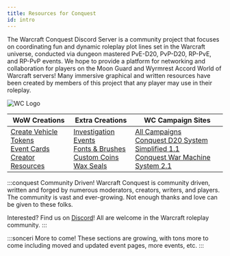 ```yaml
---
title: Resources for Conquest
id: intro
---
```


The Warcraft Conquest Discord Server is a community project that focuses on coordinating fun and dynamic roleplay plot lines set in the Warcraft universe, conducted via dungeon mastered PvE-D20, PvP-D20, RP-PvE, and RP-PvP events. We hope to provide a platform for networking and collaboration for players on the Moon Guard and Wyrmrest Accord World of Warcraft servers! Many immersive graphical and written resources have been created by members of this project that any player may use in their roleplay.

![WC Logo](/img/icons/logo-wc.png)

| WoW Creations | Extra Creations | WC Campaign Sites |
|--|--|--|
| [Create Vehicle Tokens](vehicle-tokens.md)<br/>[Event Cards](event-cards.md)<br/>[Creator Resources ](https://drive.google.com/drive/u/0/folders/1zerrT40geTDstjGdsfDnFHh-_whOEugf) | [Investigation Events](../investigation.md)<br/>[Fonts & Brushes](../photoshop/psd-resources.md)<br/>[Custom Coins](../photoshop/coins.md)<br/>[Wax Seals](../photoshop/wax-seals.md) | [All Campaigns](https://gamerchic.org/warcraft-conquest/warcraft-conquest.html)<br/>[Conquest D20 System Simplified 1.1](https://docs.google.com/document/d/1XxboiKSuBA1UsGZfuCWi7EJ_YxYxzptIk-eCJjuLQWE/edit?usp=sharing)<br/>[Conquest War Machine System 2.1](https://docs.google.com/document/d/1WNRYwGUhvwE6BuqN_VFThXmmhnMQ6zCTbEwGaZWek3Q/edit) |

:::conquest Community Driven!
Warcraft Conquest is community driven, written and forged by numerous moderators, creators, writers, and players. The community is vast and ever-growing. Not enough thanks and love can be given to these folks. 

Interested? Find us on [Discord](https://tinyurl.com/warcraftconquestdiscord)! All are welcome in the Warcraft roleplay community.
:::

:::sonceri More to come!
These sections are growing, with tons more to come including moved and updated event pages, more events, etc.
:::